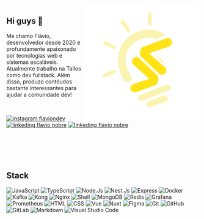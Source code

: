 <img src="./assets/img/logo_com_info.svg" min-width="300px" max-width="300px" width="300px" align="right" alt="logo flavionobredev">

## Hi guys 👋

Me chamo Flávio, desenvolvedor desde 2020 e profundamente apaixonado por tecnologias web e sistemas escaláveis. Atualmente trabalho na Tallos como dev fullstack. Além disso, produzo contéudos bastante interessantes para ajudar a comunidade dev!

<br>


[![instagram flaviondev][insta-badge]][insta-flaviondev]
[![linkeding flavio nobre][linkedin-badge]][linkedin-flavio]
[![linkeding flavio nobre][medium-badge]][medium-flavio]

<br><br>
<br><br>




## Stack

![JavaScript][JavaScript]
![TypeScript][TypeScript]
![Node.Js][Node.Js]
![Nest.Js][Nest.Js]
![Express][Express]
![Docker][Docker]
![Kafka][Kafka]
![Kong][Kong]
![Nginx][Nginx]
![Shell][Shell] 
![MongoDB][MongoDB]
![Redis][Redis]
![Grafana][Grafana]
![Prometheus][Prometheus]
![HTML][HTML]
![CSS][CSS]
![Vue][Vue]
![Nuxt][Nuxt]
![Figma][Figma]
![Git][Git]
![GitHub][GitHub]
![GitLab][GitLab]
![Markdown][Markdown]
![Visual Studio Code][vscode]

<br><br>

<!-- TODO: ocultando posts recentes por enquanto -->
<!-- ## Posts Recentes no Medium

<a target="_blank" href="https://github-readme-medium-recent-article.vercel.app/medium/@flavionobre11/0"><img src="https://github-readme-medium-recent-article.vercel.app/medium/@flavionobre11/0" alt="Recent Article 1"> 
<br>
<a target="_blank" href="https://github-readme-medium-recent-article.vercel.app/medium/@flavionobre11/1"><img src="https://github-readme-medium-recent-article.vercel.app/medium/@flavionobre11/1" alt="Recent Article 2"> -->

<!-- ========== variables ========== -->

<!-- social network -->
[insta-flaviondev]: https://www.instagram.com/flaviondev
[insta-badge]: https://img.shields.io/badge/-@flaviondev-FFE316?style=for-the-badge&logo=Instagram&logoColor=383332
[linkedin-flavio]: https://www.linkedin.com/in/flavionobree
[linkedin-badge]: https://img.shields.io/badge/-Linkedin-FFE316?style=for-the-badge&logo=Linkedin&logoColor=383332
[medium-flavio]: https://medium.com/@flavionobre11
[medium-badge]: https://img.shields.io/badge/-Medium-FFE316?style=for-the-badge&logo=Medium&logoColor=383332

<!-- stack -->
[JavaScript]: https://img.shields.io/badge/-JavaScript-383332?style=flat-square&logo=javascript&logoColor=FFE316
[TypeScript]: https://img.shields.io/badge/-TypeScript-383332?style=flat-square&logo=typescript&logoColor=FFE316
[Node.js]: https://img.shields.io/badge/-Node.js-383332?style=flat-square&logo=node.js&logoColor=FFE316
[Nest.js]: https://img.shields.io/badge/-Nest.js-383332?style=flat-square&logo=NestJs&logoColor=FFE316
[Express]: https://img.shields.io/badge/-Express-383332?style=flat-square&logo=express&logoColor=FFE316
[Docker]: https://img.shields.io/badge/-Docker-383332?style=flat-square&logo=Docker&logoColor=FFE316
[Kafka]: https://img.shields.io/badge/-Kafka-383332?style=flat-square&logo=apachekafka&logoColor=FFE316
[Kong]: https://img.shields.io/badge/-Kong-383332?style=flat-square&logo=kong&logoColor=FFE316
[Nginx]: https://img.shields.io/badge/-Nginx-383332?style=flat-square&logo=nginx&logoColor=FFE316
[Shell]: https://img.shields.io/badge/-Shell-383332?style=flat-square&logo=gnu-bash&logoColor=FFE316
[MongoDB]: https://img.shields.io/badge/-MongoDB-383332?style=flat-square&logo=MongoDB&logoColor=FFE316
[Redis]: https://img.shields.io/badge/-Redis-383332?style=flat-square&logo=redis&logoColor=FFE316
[Grafana]: https://img.shields.io/badge/-Grafana-383332?style=flat-square&logo=grafana&logoColor=FFE316
[Prometheus]: https://img.shields.io/badge/-Prometheus-383332?style=flat-square&logo=prometheus&logoColor=FFE316
[HTML]: https://img.shields.io/badge/-HTML-383332?style=flat-square&logo=HTML5&logoColor=FFE316
[CSS]: https://img.shields.io/badge/-CSS-383332?style=flat-square&logo=CSS3&logoColor=FFE316
[Vue]: https://img.shields.io/badge/-Vue.js-383332?style=flat-square&logo=Vue.js&logoColor=FFE316
[Nuxt]: https://img.shields.io/badge/-Nuxt.js-383332?style=flat-square&logo=Nuxt.js&logoColor=FFE316
[Figma]: https://img.shields.io/badge/-Figma-383332?style=flat-square&logo=figma&logoColor=FFE316
[Git]: https://img.shields.io/badge/-Git-383332?style=flat-square&logo=git&logoColor=FFE316
[GitHub]: https://img.shields.io/badge/-GitHub-383332?style=flat-square&logo=github&logoColor=FFE316
[GitLab]: https://img.shields.io/badge/-GitLab-383332?style=flat-square&logo=GitLab&logoColor=FFE316
[Markdown]: https://img.shields.io/badge/-Markdown-383332?style=flat-square&logo=markdown&logoColor=FFE316
[vscode]: https://img.shields.io/badge/-Visual%20Studio%20Code-383332?style=flat-square&logo=visual-studio-code&logoColor=FFE316